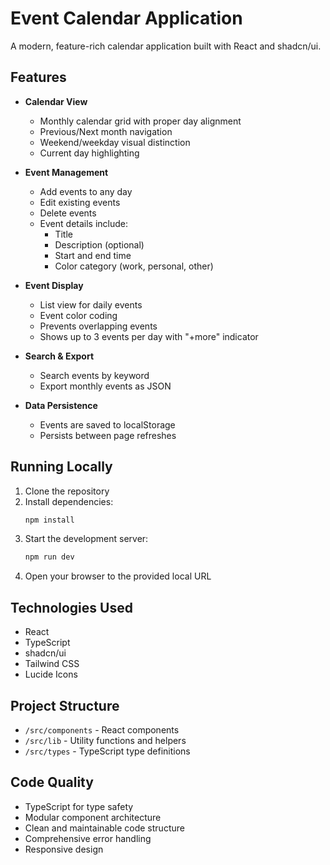 # Event Calendar Application

A modern, feature-rich calendar application built with React and shadcn/ui.

## Features

- **Calendar View**
  - Monthly calendar grid with proper day alignment
  - Previous/Next month navigation
  - Weekend/weekday visual distinction
  - Current day highlighting

- **Event Management**
  - Add events to any day
  - Edit existing events
  - Delete events
  - Event details include:
    - Title
    - Description (optional)
    - Start and end time
    - Color category (work, personal, other)

- **Event Display**
  - List view for daily events
  - Event color coding
  - Prevents overlapping events
  - Shows up to 3 events per day with "+more" indicator

- **Search & Export**
  - Search events by keyword
  - Export monthly events as JSON

- **Data Persistence**
  - Events are saved to localStorage
  - Persists between page refreshes

## Running Locally

1. Clone the repository
2. Install dependencies:
   ```bash
   npm install
   ```
3. Start the development server:
   ```bash
   npm run dev
   ```
4. Open your browser to the provided local URL

## Technologies Used

- React
- TypeScript
- shadcn/ui
- Tailwind CSS
- Lucide Icons

## Project Structure

- `/src/components` - React components
- `/src/lib` - Utility functions and helpers
- `/src/types` - TypeScript type definitions

## Code Quality

- TypeScript for type safety
- Modular component architecture
- Clean and maintainable code structure
- Comprehensive error handling
- Responsive design